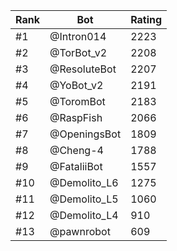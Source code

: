 Rank|Bot|Rating
---|---|---
#1|@Intron014|2223
#2|@TorBot_v2|2208
#3|@ResoluteBot|2207
#4|@YoBot_v2|2191
#5|@ToromBot|2183
#6|@RaspFish|2066
#7|@OpeningsBot|1809
#8|@Cheng-4|1788
#9|@FataliiBot|1557
#10|@Demolito_L6|1275
#11|@Demolito_L5|1060
#12|@Demolito_L4|910
#13|@pawnrobot|609
